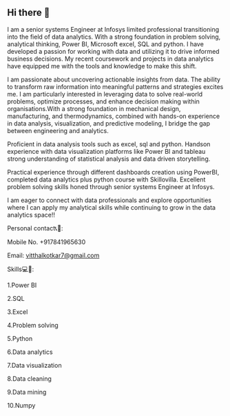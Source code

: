 ## Hi there 👋
I am a senior systems Engineer at Infosys limited professional transitioning into the field of data analytics. With a strong foundation in problem solving, analytical thinking, Power BI, Microsoft excel, SQL and python. I have developed a passion for working with data and utilizing it to drive informed business decisions. My recent coursework and projects in data analytics have equipped me with the tools and knowledge to make this shift.

I am passionate about uncovering actionable insights from data. The ability to transform raw information into meaningful patterns and strategies excites me. I am particularly interested in leveraging data to solve real-world problems, optimize processes, and enhance decision making within organisations.With a strong foundation in mechanical design, manufacturing, and thermodynamics, combined with hands-on experience in data analysis, visualization, and predictive modeling, I bridge the gap between engineering and analytics.

Proficient in data analysis tools such as excel, sql and python. Handson experience with data visualization platforms like Power BI and tableau strong understanding of statistical analysis and data driven storytelling.

Practical experience through different dashboards creation using PowerBI, completed data analytics plus python course with Skillovilla. Excellent problem solving skills honed through senior systems Engineer at Infosys.

I am eager to connect with data professionals and explore opportunities where I can apply my analytical skills while continuing to grow in the data analytics space!!

Personal contact📞📱:

Mobile No. +917841965630

Email: vitthalkotkar7@gmail.com

Skills💻📑:

1.Power BI

2.SQL

3.Excel

4.Problem solving

5.Python

6.Data analytics 

7.Data visualization 

8.Data cleaning

9.Data mining

10.Numpy

<!--
**vkotkar5544-creator/vkotkar5544-creator** is a ✨ _special_ ✨ repository because its `README.md` (this file) appears on your GitHub profile.

Here are some ideas to get you started:

- 🔭 I’m currently working on ...
- 🌱 I’m currently learning ...
- 👯 I’m looking to collaborate on ...
- 🤔 I’m looking for help with ...
- 💬 Ask me about ...
- 📫 How to reach me: ...
- 😄 Pronouns: ...
- ⚡ Fun fact: ...
-->
